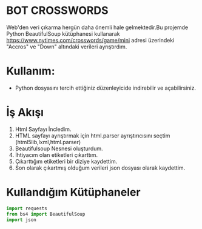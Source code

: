 # BOT CROSSWORDS 
Web'den veri çıkarma hergün daha önemli hale gelmektedir.Bu projemde Python BeautifulSoup kütüphanesi kullanarak  https://www.nytimes.com/crosswords/game/mini adresi üzerindeki "Accros" ve "Down" altındaki verileri ayrıştırdım. 

# Kullanım:
 - Python dosyasını tercih ettiğiniz düzenleyicide indirebilir ve açabilirsiniz.
 
# İş Akışı
  1. Html Sayfayı İncledim. 
  2. HTML sayfayı ayrıştırmak için  html.parser ayrıştırıcısını seçtim (html5lib,lxml,html.parser)
  3. Beautifulsoup Nesnesi oluşturdum.
  4. İhtiyacım olan  etiketleri çıkarttım.
  5. Çıkarttığım etiketleri bir diziye kaydettim.
  6. Son olarak çıkartmış olduğum verileri json dosyası olarak kaydettim.

# Kullandığım Kütüphaneler
 ``` python
 import requests 
 from bs4 import BeautifulSoup 
 import json 
```
